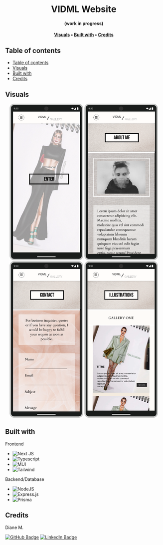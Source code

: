 <div align="center">
    <h1><b>VIDML Website</b></h1>
    <h4>(work in progress)</h4>
    <h4>
        <a href="#about">Visuals</a>
        •
        <a href="#built-with">Built with</a>
        •
        <a href="#contact">Credits</a>
    </h4>
</div>


## Table of contents

- [Table of contents](#table-of-contents)
- [Visuals](#visuals)
- [Built with](#built-with)
- [Credits](#credits)

## Visuals

<div align="center"> 
    <img src="public/readme-assets/home.png" alt="home page" height="500" width="auto">
    <img src="public/readme-assets/about.png" alt="home page" height="500" width="auto">
    <img src="public/readme-assets/contact.png" alt="home page" height="500" width="auto">
    <img src="public/readme-assets/gallery.png" alt="home page" height="500" width="auto">
</div>


## Built with

Frontend
* ![Next JS](https://img.shields.io/badge/Next-black?style=for-the-badge&logo=next.js&logoColor=white)
* ![Typescript](https://img.shields.io/badge/TypeScript-007ACC?style=for-the-badge&logo=typescript&logoColor=white)
* ![MUI](https://img.shields.io/badge/MUI-%230081CB.svg?style=for-the-badge&logo=material-ui&logoColor=white)
* ![Tailwind](https://img.shields.io/badge/Tailwind_CSS-38B2AC?style=for-the-badge&logo=tailwind-css&logoColor=white)

Backend/Database
* ![NodeJS](https://img.shields.io/badge/node.js-6DA55F?style=for-the-badge&logo=node.js&logoColor=white)
* ![Express.js](https://img.shields.io/badge/express.js-%23404d59.svg?style=for-the-badge&logo=express&logoColor=%2361DAFB)
* ![Prisma](https://img.shields.io/badge/Prisma-3982CE?style=for-the-badge&logo=Prisma&logoColor=white)


## Credits

<p>Diane M.</p>

[![GitHub Badge](https://img.shields.io/badge/GitHub-100000?style=for-the-badge&logo=github&logoColor=white)](https://github.com/dkm94)
[![LinkedIn Badge](https://img.shields.io/badge/LinkedIn-0077B5?style=for-the-badge&logo=linkedin&logoColor=white)](https://www.linkedin.com/in/diane-mpk/)
